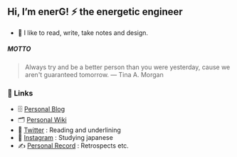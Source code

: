 ## Hi, I’m enerG! ⚡ the energetic engineer

<!-- ⚙️ I use daily: `.js`, `.html`, `.css` -->
- 🤍 I like to read, write, take notes and design.


##### MOTTO
> Always try and be a better person than you were yesterday, cause we aren't guaranteed tomorrow. ― Tina A. Morgan


### 🔗 Links

- 🗄️ [Personal Blog](https://energneer.tistory.com/)
- 🗂️ [Personal Wiki](https://energneer.gitbook.io/wiki/)
- 📘 [Twitter](https://twitter.com/enerGneer) : Reading and underlining
- 📝 [Instagram](https://www.instagram.com/energneer.study/) : Studying japanese
- ✍️ [Personal Record](https://energneer.vercel.app/) : Retrospects etc.
